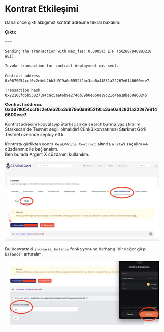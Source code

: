 # Kontrat Etkileşimi

Daha önce çıktı aldığımız kontrat adresine tekrar bakalım:

**Çıktı:**

```
>>> 

Sending the transaction with max_fee: 0.000503 ETH (502887840980218 WEI).

Invoke transaction for contract deployment was sent.

Contract address: 0x0679054ccf6c2e0eb2bb3d979a0d6952f9bc3ae0a43831a22267e6146600ece7

Transaction hash: 0x22100fd5b53827194cac5aa06b9e2746b59b0e650e19c21c4aa18be50e60245
```

**Contract address: 0x0679054ccf6c2e0eb2bb3d979a0d6952f9bc3ae0a43831a22267e6146600ece7**

Kontrat adresini kopyalayıp [Starkscan](https://starkscan.co/)'de search barına yapıştıralım.
Starkscan'de Testnet seçili olmalıdır! Çünkü kontratımızı Starknet Görli Testnet üzerinde deploy ettik.

Kontrata girdikten sonra `Read/Write Contract` altında `Write`'ı seçelim ve cüzdanımız ile bağlanalım.  
Ben burada Argent X cüzdanını kullandım.

![starkscan_connect](/assets/starkscan_connect.png)

Bu kontrattaki `increase_balance` fonksiyonuna herhangi bir değer girip `balance`'ı arttıralım.

![starkscan_increase_balance](/assets/starkscan_increase_balance.png)